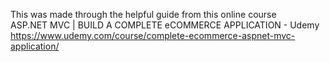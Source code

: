 This was made through the helpful guide from this online course <br/>
ASP.NET MVC | BUILD A COMPLETE eCOMMERCE APPLICATION - Udemy <br/>
https://www.udemy.com/course/complete-ecommerce-aspnet-mvc-application/
